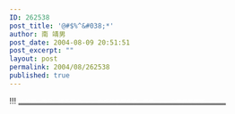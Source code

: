 ```yaml
---
ID: 262538
post_title: '@#$%^&#038;*'
author: 南 靖男
post_date: 2004-08-09 20:51:51
post_excerpt: ""
layout: post
permalink: 2004/08/262538
published: true
---
```

!!! <strike><u><em><strong><font color="#ffffff" size="1">大热天、烈日、漫天灰尘。。。本来想写很多话，但是。。。心情极度糟糕。。。。</font></strong></em></u></strike>